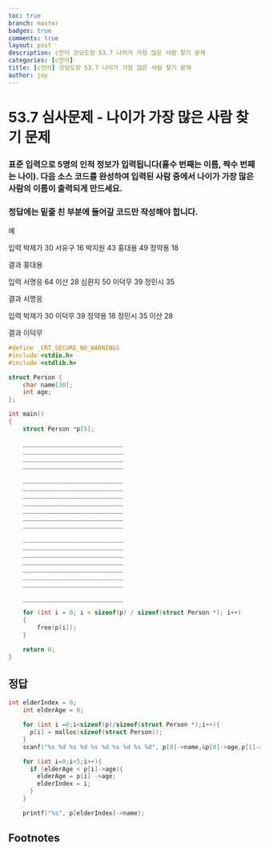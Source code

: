 ```yaml
---
toc: true
branch: master
badges: true
comments: true
layout: post
description: c언어 코딩도장 53.7 나이가 가장 많은 사람 찾기 문제
categories: [c언어]
title: [c언어] 코딩도장 53.7 나이가 가장 많은 사람 찾기 문제
author: jay
---
```


# 53.7 심사문제 - 나이가 가장 많은 사람 찾기 문제

### 표준 입력으로 5명의 인적 정보가 입력됩니다(홀수 번째는 이름, 짝수 번째는 나이). 다음 소스 코드를 완성하여 입력된 사람 중에서 나이가 가장 많은 사람의 이름이 출력되게 만드세요. 
### 정답에는 밑줄 친 부분에 들어갈 코드만 작성해야 합니다.

예

입력
박제가 30 서유구 16 박지원 43 홍대용 49 정약용 18

결과
홍대용

입력
서명응 64 이산 28 심환지 50 이덕무 39 정민시 35

결과
서명응

입력
박제가 30 이덕무 39 정약용 18 정민시 35 이산 28

결과
이덕무


```c
#define _CRT_SECURE_NO_WARNINGS
#include <stdio.h>
#include <stdlib.h>

struct Person {
    char name[30];
    int age;
};

int main()
{
    struct Person *p[5];

    ____________________________
    ____________________________
    ____________________________
    ____________________________

    ____________________________
    ____________________________
    ____________________________    
    ____________________________
    ____________________________
    ____________________________
    ____________________________

    ____________________________
    ____________________________
    ____________________________    
    ____________________________
    ____________________________
    ____________________________
    ____________________________

    ____________________________

    for (int i = 0; i < sizeof(p) / sizeof(struct Person *); i++)
    {
        free(p[i]);
    }

    return 0;
}
```

## 정답
```c
int elderIndex = 0;
    int elderAge = 0;

    for (int i =0;i<sizeof(p)/sizeof(struct Person *);i++){
      p[i] = malloc(sizeof(struct Person));
    }
    scanf("%s %d %s %d %s %d %s %d %s %d", p[0]->name,&p[0]->age,p[1]->name,&p[1]->age,p[2]->name,&p[2]->age,p[3]->name,&p[3]->age,p[4]->name,&p[4]->age);

    for (int i=0;i<5;i++){
      if (elderAge < p[i]->age){
        elderAge = p[i] ->age;
        elderIndex = i;
      }
    }

    printf("%s", p[elderIndex]->name);
```

<!-- # Example Markdown Post

## Basic setup

Jekyll requires blog post files to be named according to the following format:

`YEAR-MONTH-DAY-filename.md`

Where `YEAR` is a four-digit number, `MONTH` and `DAY` are both two-digit numbers, and `filename` is whatever file name you choose, to remind yourself what this post is about. `.md` is the file extension for markdown files.

The first line of the file should start with a single hash character, then a space, then your title. This is how you create a "*level 1 heading*" in markdown. Then you can create level 2, 3, etc headings as you wish but repeating the hash character, such as you see in the line `## File names` above.

## Basic formatting

You can use *italics*, **bold**, `code font text`, and create [links](https://www.markdownguide.org/cheat-sheet/). Here's a footnote [^1]. Here's a horizontal rule:

---

## Lists

Here's a list:

- item 1
- item 2

And a numbered list:

1. item 1
1. item 2

## Boxes and stuff

> This is a quotation

{% include alert.html text="You can include alert boxes" %}

...and...

{% include info.html text="You can include info boxes" %}

## Images

![]({{ site.baseurl }}/images/logo.png "fast.ai's logo")

## Code

You can format text and code per usual 

General preformatted text:

    # Do a thing
    do_thing()

Python code and output:

```python
# Prints '2'
print(1+1)
```

    2

Formatting text as shell commands:

```shell
echo "hello world"
./some_script.sh --option "value"
wget https://example.com/cat_photo1.png
```

Formatting text as YAML:

```yaml
key: value
- another_key: "another value"
```


## Tables

| Column 1 | Column 2 |
|-|-|
| A thing | Another thing |


## Tweetcards

{% twitter https://twitter.com/jakevdp/status/1204765621767901185?s=20 %} -->


## Footnotes



[^1]: This is the footnote.
